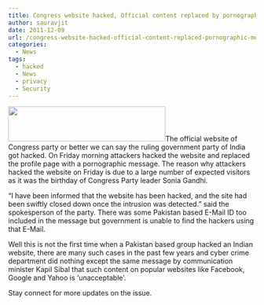 ```yaml
---
title: Congress website hacked, Official content replaced by pornographic message
author: sauravjit
date: 2011-12-09
url: /congress-website-hacked-official-content-replaced-pornographic-message/
categories:
  - News
tags:
  - hacked
  - News
  - privacy
  - Security
---
```

[<img class="alignleft size-medium wp-image-48464" title="orgmasthead" src="http://cdn.devilsworkshop.org/files/2011/12/orgmasthead-600x134.jpg" alt="" width="320" height="71" />][1]The official website of Congress party or better we can say the ruling government party of India got hacked. On Friday morning attackers hacked the website and replaced the profile page with a pornographic message. The reason why attackers hacked the website on Friday is due to a large number of expected visitors as it was the birthday of Congress Party leader Sonia Gandhi.

&#8220;I have been informed that the website has been hacked, and the site had been swiftly closed down once the intrusion was detected.&#8221; said the spokesperson of the party. There was some Pakistan based E-Mail ID too included in the message but government is unable to find the hackers using that E-Mail.

Well this is not the first time when a Pakistan based group hacked an Indian website, there are many such cases in the past few years and cyber crime department did nothing except the same message by communication minister Kapil Sibal that such content on popular websites like Facebook, Google and Yahoo is &#8216;unacceptable&#8217;.

Stay connect for more updates on the issue.

&nbsp;

 [1]: http://cdn.devilsworkshop.org/files/2011/12/orgmasthead.jpg

